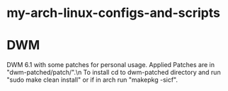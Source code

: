 # my-arch-linux-configs-and-scripts
# DWM
DWM 6.1 with some patches for personal usage. 
Applied Patches are in "dwm-patched/patch/".\n
To install cd to dwm-patched directory and run "sudo make clean install" or if in arch run "makepkg -sicf".

